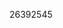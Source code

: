 [//]: # (Created by ./bin/manage_files.pl from ./species/Macrostomum_lignano/PRJNA284736/Macrostomum_lignano_PRJNA284736.publication.html on Thu Jun 11 13:44:36 2020)
26392545

